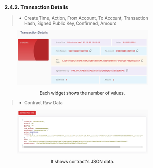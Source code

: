 ### 2.4.2. Transaction Details

> -	Create Time, Action, From Account, To Account, Transaction Hash, Signed Public Key, Confirmed, Amount

<figure><img src="../../../../../../.gitbook/assets/finl-scan/transaction-details.png" alt=""><figcaption></figcaption></figure>
<center>Each widget shows the number of values.</center>

> -	Contract Raw Data                                 
<figure><img src="../../../../../../.gitbook/assets/finl-scan/transaction-contract-raw-data.png" alt=""><figcaption></figcaption></figure>
<center>It shows contract's JSON data.</center>